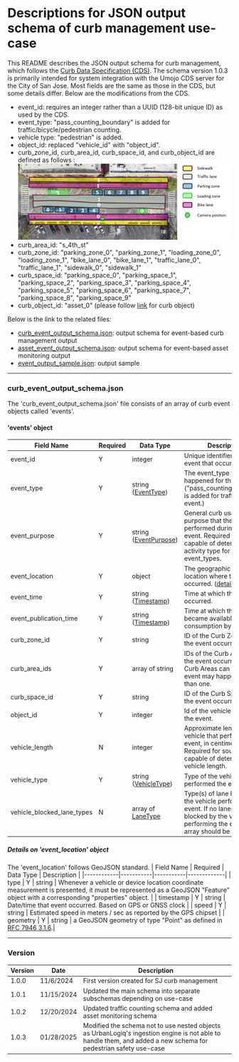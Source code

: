 # Descriptions for JSON output schema of curb management use-case

This README describes the JSON output schema for curb management, which follows the [Curb Data Specification (CDS)](https://github.com/openmobilityfoundation/curb-data-specification/tree/main). The schema version 1.0.3 is primarily intended for system integration with the Umojo CDS server for the City of San Jose. Most fields are the same as those in the CDS, but some details differ. Below are the modifications from the CDS. 
- event_id: requires an integer rather than a UUID (128-bit unique ID) as used by the CDS.
- event_type: "pass_counting_boundary" is added for traffic/bicycle/pedestrian counting.
- vehicle type: "pedestrian" is added.
- object_id: replaced "vehicle_id" with "object_id". 
- curb_zone_id, curb_area_id, curb_space_id, and curb_object_id are defined as follows :
![curbs](curbs_definition.png)
 - curb_area_id: "s_4th_st"
 - curb_zone_id: "parking_zone_0", "parking_zone_1", "loading_zone_0", "loading_zone_1", "bike_lane_0", "bike_lane_1", "traffic_lane_0", "traffic_lane_1", "sidewalk_0", "sidewalk_1"
 - curb_space_id: "parking_space_0", "parking_space_1", "parking_space_2", "parking_space_3", "parking_space_4", "parking_space_5", "parking_space_6", "parking_space_7", "parking_space_8", "parking_space_9"
 - curb_object_id: "asset_0" (please follow [link](https://github.com/openmobilityfoundation/curb-data-specification/tree/dev/curbs#curb-object) for curb object)

Below is the link to the related files:
- [curb_event_output_schema.json](https://github.com/smart-camera-engagement/eval-ai-models/blob/v1.0.3/schema/curb_management/curb_event_output_schema.json): output schema for event-based curb management output
- [asset_event_output_schema.json](https://github.com/smart-camera-engagement/eval-ai-models/blob/v1.0.3/schema/asset_monitoring/asset_event_output_schema.json): output schema for event-based asset monitoring output
- [event_output_sample.json](https://github.com/smart-camera-engagement/eval-ai-models/blob/v1.0.3/sample/event_output_sample.json): output sample
----

### curb_event_output_schema.json
The 'curb_event_output_schema.json' file consists of an array of curb event objects called 'events'.

#### 'events' object
| Field Name            | Required  | Data Type | Description |
|-----------------------|-----------|-----------|-------------|
| event_id           |   Y       | integer    | Unique identifier of the event that occurred. |
| event_type         |   Y       | string ([EventType](https://github.com/openmobilityfoundation/curb-data-specification/tree/main/events#event-type))   | The event_type that happened for this event. ("pass_counting_boundary" is added for traffic counting event.) |
| event_purpose      |   Y       | string ([EventPurpose](https://github.com/openmobilityfoundation/curb-data-specification/tree/main/events#event-purpose))   | General curb usage purpose that the vehicle performed during the event. Required for sources capable of determining activity type for relevant event_types. |
| event_location     |   Y       | object   | The geographic point location where the event occurred. ([details](https://github.com/smart-camera-engagement/eval-ai-models/tree/main/smart_city_json_output/curb_management#details-on-event_location-object)) |
| event_time         |   Y       | string ([Timestamp](https://github.com/openmobilityfoundation/curb-data-specification/blob/main/general-information.md#timestamp))  | Time at which the event occurred. |
| event_publication_time    |   Y       | string ([Timestamp](https://github.com/openmobilityfoundation/curb-data-specification/blob/main/general-information.md#timestamp))  | Time at which the event became available for consumption by this API. |
| curb_zone_id  |   Y       | string   | ID of the Curb Zone where the event occurred.  |
| curb_area_ids   |   Y       | array of string   | IDs of the Curb Area where the event occurred. Since Curb Areas can overlap, an event may happen in more than one. |
| curb_space_id      |   Y       | string     | ID of the Curb Space where the event occurred. |
| object_id         |   Y       | integer  | Id of the vehicle that occurs the event. |
| vehicle_length   |   N       | integer    | Approximate length of the vehicle that performed the event, in centimeters. Required for sources capable of determining vehicle length.  |
| vehicle_type   |   Y       | string ([VehicleType](https://github.com/openmobilityfoundation/curb-data-specification/tree/main/events#vehicle-type))   | Type of the vehicle that performed the event. |
| vehicle_blocked_lane_types          |   N       | array of [LaneType](https://github.com/openmobilityfoundation/curb-data-specification/tree/main/events#lane-type)    | Type(s) of lane blocked by the vehicle performing the event. If no lanes are blocked by the vehicle performing the event, the array should be empty. |

##### Details on 'event_location' object
The 'event_location' follows GeoJSON standard. 
| Field Name | Required  | Data Type | Description |
|------------|-----------|-----------|-------------|
| type      |   Y       | string     | Whenever a vehicle or device location coordinate measurement is presented, it must be represented as a GeoJSON "Feature" object with a corresponding "properties" object. |
| timestamp |   Y       | string     | Date/time that event occurred. Based on GPS or GNSS clock |
| speed     |   Y       | string     | Estimated speed in meters / sec as reported by the GPS chipset |
| geometry  |   Y       | string     | a GeoJSON geometry of type "Point" as defined in [RFC 7946 3.1.6](https://www.ietf.org/rfc/rfc7946.txt).|

----
### Version
|   Version  |   Date    | Description |
|------------|-----------|-------------|
| 1.0.0      | 11/6/2024 | First version created for SJ curb management |
| 1.0.1      | 11/15/2024 | Updated the main schema into separate subschemas depending on use-case |
| 1.0.2      | 12/20/2024 | Updated traffic counting schema and added asset monitoring schema |
| 1.0.3      | 01/28/2025 | Modified the schema not to use nested objects as UrbanLogiq's ingestion engine is not able to handle them, and added a new schema for pedestrian safety use-case |